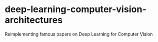 # deep-learning-computer-vision-architectures
Reimplementing famous papers on Deep Learning for Computer Vision
